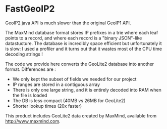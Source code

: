 FastGeoIP2
==========

GeoIP2 java API is much slower than the original GeoIP1 API. 

The MaxMind database format stores IP prefixes in a trie where each leaf points to a record, and where each record is a "binary JSON"-like datastucture.
The database is incredibly space efficient but unfortunately it is slow: I used a profiler and it turns out that it wastes most of the CPU time decoding strings ! 

The code we provide here converts the GeoLite2 database into another format. Differences are :
- We only kept the subset of fields we needed for our project
- IP ranges are stored in a contiguous array
- There is only one large string, and it is entirely decoded into RAM when the file is loaded
- The DB is less compact (40MB vs 26MB for GeoLite2)
- Shorter lookup times (20x faster)

This product includes GeoLite2 data created by MaxMind, available from
<a href="http://www.maxmind.com">http://www.maxmind.com</a>.